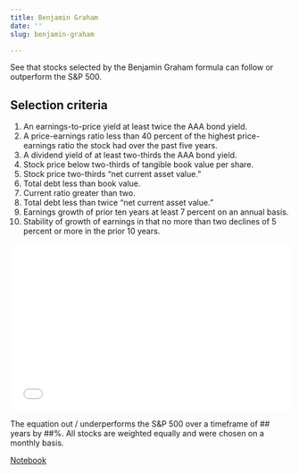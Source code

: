```yaml
---
title: Benjamin Graham
date: ''
slug: benjamin-graham

---
```


See that stocks selected by the Benjamin Graham formula can follow or outperform the S&P 500.

<h2>Selection criteria</h2>

1.  An earnings-to-price yield at least twice the AAA bond yield.<br/>
2.  A price-earnings ratio less than 40 percent of the highest price-earnings ratio the stock had over the past five years.<br/>
3.  A dividend yield of at least two-thirds the AAA bond yield.<br/>
4.  Stock price below two-thirds of tangible book value per share.<br/>
5.  Stock price two-thirds “net current asset value.”<br/>
6.  Total debt less than book value.<br/>
7.  Current ratio greater than two.<br/>
8.  Total debt less than twice “net current asset value.”<br/>
9.  Earnings growth of prior ten years at least 7 percent on an annual basis.<br/>
10.  Stability of growth of earnings in that no more than two declines of 5 percent or more in the prior 10 years.<br/>

<iframe width="100%" height="300px" frameborder="0" scrolling="no" src="//plotly.com/\~ayako0/11.embed?link=false&modebar=false&logo=false"></iframe>

The equation out / underperforms the S&P 500 over a timeframe of ## years by ##%. All stocks are weighted equally and were chosen on a monthly basis.

<a href="https://google.com">Notebook</a>
